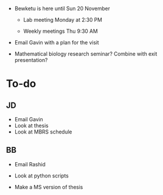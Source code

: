 * Bewketu is here until Sun 20 November

  * Lab meeting Monday at 2:30 PM

  * Weekly meetings Thu 9:30 AM

* Email Gavin with a plan for the visit

* Mathematical biology research seminar? Combine with exit presentation?

To-do
=====

JD
--

  * Email Gavin
  * Look at thesis
  * Look at MBRS schedule


BB
--

  * Email Rashid

  * Look at python scripts

  * Make a MS version of thesis
